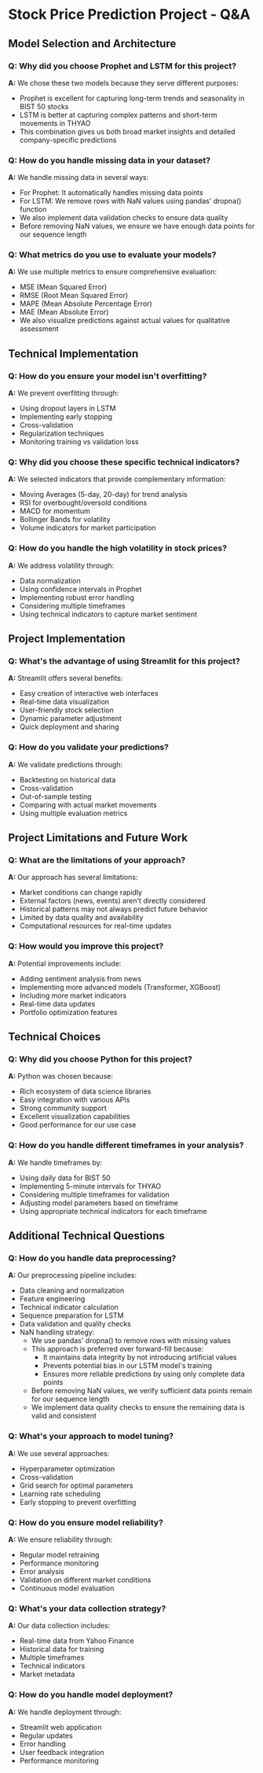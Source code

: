 # Stock Price Prediction Project - Q&A

## Model Selection and Architecture

### Q: Why did you choose Prophet and LSTM for this project?
**A:** We chose these two models because they serve different purposes:
- Prophet is excellent for capturing long-term trends and seasonality in BIST 50 stocks
- LSTM is better at capturing complex patterns and short-term movements in THYAO
- This combination gives us both broad market insights and detailed company-specific predictions

### Q: How do you handle missing data in your dataset?
**A:** We handle missing data in several ways:
- For Prophet: It automatically handles missing data points
- For LSTM: We remove rows with NaN values using pandas' dropna() function
- We also implement data validation checks to ensure data quality
- Before removing NaN values, we ensure we have enough data points for our sequence length

### Q: What metrics do you use to evaluate your models?
**A:** We use multiple metrics to ensure comprehensive evaluation:
- MSE (Mean Squared Error)
- RMSE (Root Mean Squared Error)
- MAPE (Mean Absolute Percentage Error)
- MAE (Mean Absolute Error)
- We also visualize predictions against actual values for qualitative assessment

## Technical Implementation

### Q: How do you ensure your model isn't overfitting?
**A:** We prevent overfitting through:
- Using dropout layers in LSTM
- Implementing early stopping
- Cross-validation
- Regularization techniques
- Monitoring training vs validation loss

### Q: Why did you choose these specific technical indicators?
**A:** We selected indicators that provide complementary information:
- Moving Averages (5-day, 20-day) for trend analysis
- RSI for overbought/oversold conditions
- MACD for momentum
- Bollinger Bands for volatility
- Volume indicators for market participation

### Q: How do you handle the high volatility in stock prices?
**A:** We address volatility through:
- Data normalization
- Using confidence intervals in Prophet
- Implementing robust error handling
- Considering multiple timeframes
- Using technical indicators to capture market sentiment

## Project Implementation

### Q: What's the advantage of using Streamlit for this project?
**A:** Streamlit offers several benefits:
- Easy creation of interactive web interfaces
- Real-time data visualization
- User-friendly stock selection
- Dynamic parameter adjustment
- Quick deployment and sharing

### Q: How do you validate your predictions?
**A:** We validate predictions through:
- Backtesting on historical data
- Cross-validation
- Out-of-sample testing
- Comparing with actual market movements
- Using multiple evaluation metrics

## Project Limitations and Future Work

### Q: What are the limitations of your approach?
**A:** Our approach has several limitations:
- Market conditions can change rapidly
- External factors (news, events) aren't directly considered
- Historical patterns may not always predict future behavior
- Limited by data quality and availability
- Computational resources for real-time updates

### Q: How would you improve this project?
**A:** Potential improvements include:
- Adding sentiment analysis from news
- Implementing more advanced models (Transformer, XGBoost)
- Including more market indicators
- Real-time data updates
- Portfolio optimization features

## Technical Choices

### Q: Why did you choose Python for this project?
**A:** Python was chosen because:
- Rich ecosystem of data science libraries
- Easy integration with various APIs
- Strong community support
- Excellent visualization capabilities
- Good performance for our use case

### Q: How do you handle different timeframes in your analysis?
**A:** We handle timeframes by:
- Using daily data for BIST 50
- Implementing 5-minute intervals for THYAO
- Considering multiple timeframes for validation
- Adjusting model parameters based on timeframe
- Using appropriate technical indicators for each timeframe

## Additional Technical Questions

### Q: How do you handle data preprocessing?
**A:** Our preprocessing pipeline includes:
- Data cleaning and normalization
- Feature engineering
- Technical indicator calculation
- Sequence preparation for LSTM
- Data validation and quality checks
- NaN handling strategy:
  * We use pandas' dropna() to remove rows with missing values
  * This approach is preferred over forward-fill because:
    - It maintains data integrity by not introducing artificial values
    - Prevents potential bias in our LSTM model's training
    - Ensures more reliable predictions by using only complete data points
  * Before removing NaN values, we verify sufficient data points remain for our sequence length
  * We implement data quality checks to ensure the remaining data is valid and consistent

### Q: What's your approach to model tuning?
**A:** We use several approaches:
- Hyperparameter optimization
- Cross-validation
- Grid search for optimal parameters
- Learning rate scheduling
- Early stopping to prevent overfitting

### Q: How do you ensure model reliability?
**A:** We ensure reliability through:
- Regular model retraining
- Performance monitoring
- Error analysis
- Validation on different market conditions
- Continuous model evaluation

### Q: What's your data collection strategy?
**A:** Our data collection includes:
- Real-time data from Yahoo Finance
- Historical data for training
- Multiple timeframes
- Technical indicators
- Market metadata

### Q: How do you handle model deployment?
**A:** We handle deployment through:
- Streamlit web application
- Regular updates
- Error handling
- User feedback integration
- Performance monitoring 
